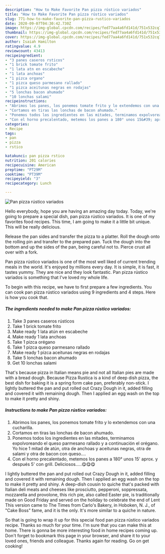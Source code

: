 ```yaml
---
description: "How to Make Favorite Pan pizza rústico variados"
title: "How to Make Favorite Pan pizza rústico variados"
slug: 771-how-to-make-favorite-pan-pizza-rustico-variados
date: 2020-09-07T04:30:42.730Z
image: https://img-global.cpcdn.com/recipes/fed77aa4a6fd141d/751x532cq70/pan-pizza-rustico-variados-foto-principal.jpg
thumbnail: https://img-global.cpcdn.com/recipes/fed77aa4a6fd141d/751x532cq70/pan-pizza-rustico-variados-foto-principal.jpg
cover: https://img-global.cpcdn.com/recipes/fed77aa4a6fd141d/751x532cq70/pan-pizza-rustico-variados-foto-principal.jpg
author: Isaiah Hamilton
ratingvalue: 4.9
reviewcount: 43413
recipeingredient:
- "3 panes caseros rsticos"
- "1 brick tomate frito"
- "1 lata atn en escabeche"
- "1 lata anchoas"
- "1 pizca organo"
- "1 pizca queso parmesano rallado"
- "1 pizca aceitunas negras en rodajas"
- "5 lonchas bacon ahumado"
- "10 lonchas salami"
recipeinstructions:
- "Abrimos los panes, los ponemos tomate frito y lo extendemos con una cucharilla."
- "Cortamos en tiras las lonchas de bacon ahumado."
- "Ponemos todos los ingredientes en las mitades, terminamos expolvoreando el queso parmesano rallado y a continuación el orégano. Yo hice 1 mitad de atún, otra de anchoas y aceitunas negras, otra de salami y otra de bacon con queso...."
- "Con el horno precalentado, metemos los panes a 180° unos 15&#39; aprox. y después 5&#39; con grill. Deliciosos.....😋😋😋"
categories:
- Recipe
tags:
- pan
- pizza
- rstico

katakunci: pan pizza rstico 
nutrition: 201 calories
recipecuisine: American
preptime: "PT29M"
cooktime: "PT39M"
recipeyield: "3"
recipecategory: Lunch

---
```



![Pan pizza rústico variados](https://img-global.cpcdn.com/recipes/fed77aa4a6fd141d/751x532cq70/pan-pizza-rustico-variados-foto-principal.jpg)

Hello everybody, hope you are having an amazing day today. Today, we're going to prepare a special dish, pan pizza rústico variados. It is one of my favorites food recipes. This time, I am going to make it a little bit unique. This will be really delicious.

Release the pan sides and transfer the pizza to a platter. Roll the dough onto the rolling pin and transfer to the prepared pan. Tuck the dough into the bottom and up the sides of the pan, being careful not to. Pierce crust all over with a fork.

Pan pizza rústico variados is one of the most well liked of current trending meals in the world. It's enjoyed by millions every day. It is simple, it is fast, it tastes yummy. They are nice and they look fantastic. Pan pizza rústico variados is something that I've loved my whole life.


To begin with this recipe, we have to first prepare a few ingredients. You can cook pan pizza rústico variados using 9 ingredients and 4 steps. Here is how you cook that.

<!--inarticleads1-->

##### The ingredients needed to make Pan pizza rústico variados:

1. Take 3 panes caseros rústicos
1. Take 1 brick tomate frito
1. Make ready 1 lata atún en escabeche
1. Make ready 1 lata anchoas
1. Take 1 pizca orégano
1. Take 1 pizca queso parmesano rallado
1. Make ready 1 pizca aceitunas negras en rodajas
1. Take 5 lonchas bacon ahumado
1. Get 10 lonchas salami


That&#39;s because pizza in Italian means pie and not all Italian pies are made with a bread dough. Because Pizza Rustica is a kind of deep dish pizza, the best dish for baking it is a spring form cake pan, preferably non-stick. I lightly buttered the pan and put rolled out Crazy Dough in it, added filling and covered it with remaining dough. Then I applied an egg wash on the top to make it pretty and shiny. 

<!--inarticleads2-->

##### Instructions to make Pan pizza rústico variados:

1. Abrimos los panes, los ponemos tomate frito y lo extendemos con una cucharilla.
1. Cortamos en tiras las lonchas de bacon ahumado.
1. Ponemos todos los ingredientes en las mitades, terminamos expolvoreando el queso parmesano rallado y a continuación el orégano. Yo hice 1 mitad de atún, otra de anchoas y aceitunas negras, otra de salami y otra de bacon con queso....
1. Con el horno precalentado, metemos los panes a 180° unos 15&#39; aprox. y después 5&#39; con grill. Deliciosos.....😋😋😋


I lightly buttered the pan and put rolled out Crazy Dough in it, added filling and covered it with remaining dough. Then I applied an egg wash on the top to make it pretty and shiny. A deep-dish cousin to quiche that&#39;s packed with Italian deli meats and cheeses like prosciutto, pepperoni, soppressata, mozzarella and provolone, this rich pie, also called Easter pie, is traditionally made on Good Friday and served on the holiday to celebrate the end of Lent This version came to The Times from Carlo&#39;s Bakery, in Hoboken, N. J., of &#34;Cake Boss&#34; fame, and it is the only. It&#39;s more similar to a quiche in nature. 

So that is going to wrap it up for this special food pan pizza rústico variados recipe. Thanks so much for your time. I'm sure that you can make this at home. There is gonna be more interesting food in home recipes coming up. Don't forget to bookmark this page in your browser, and share it to your loved ones, friends and colleague. Thanks again for reading. Go on get cooking!
